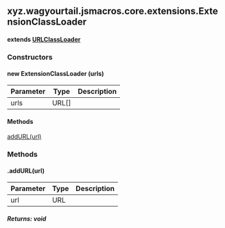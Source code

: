 

xyz.wagyourtail.jsmacros.core.extensions.ExtensionClassLoader
-------------------------------------------------------------

#### extends [URLClassLoader](https://docs.oracle.com/javase/8/docs/api/index.html?java/net/URLClassLoader.html)

### Constructors

#### new ExtensionClassLoader (urls)

| Parameter | Type | Description |
|---|---|---|
| urls | URL[] |  |



#### Methods

[addURL(url)](#addURL-URL-)



### Methods

#### .addURL(url)

| Parameter | Type | Description |
|---|---|---|
| url | URL |  |

##### Returns: void




